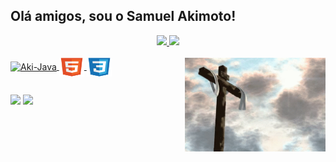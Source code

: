 ## Olá amigos, sou o Samuel Akimoto!
<div align="center">
  <a href="https://github.com/Akimoto238">
  <img height="170em" src="https://github-readme-stats.vercel.app/api?username=Akimoto238&show_icons=true&theme=tokyonight&include_all_commits=true&count_private=true"/>
  <img height="170em" src="https://github-readme-stats.vercel.app/api/top-langs/?username=Akimoto238&layout=&langs_count=7&theme=tokyonight"/>
</div>
  </div>
<div style="display: inline_block"><br>
  <img align="center" alt="Aki-Java" height="30" width="40" src="https://cdn.jsdelivr.net/gh/devicons/devicon/icons/java/java-plain.svg">
  <img align="center" alt="Aki-HTML" height="30" width="40" src="https://raw.githubusercontent.com/devicons/devicon/master/icons/html5/html5-original.svg">
  <img align="center" alt="Aki-CSS" height="30" width="40" src="https://raw.githubusercontent.com/devicons/devicon/master/icons/css3/css3-original.svg">
   <img align="right" alt="cross-jesus" height="150" style="border-radius:50;" src="cross-jesus-cross.png">
</div>
 
 ##
  
 <div>
  <a href = "mailto:samuelaugustoakimoto@gmail.com"><img src="https://img.shields.io/badge/-Gmail-%23333?style=for-the-badge&logo=gmail&logoColor=white" target="_blank"></a>
  <a href="https://www.linkedin.com/in/samuel-augusto-akimoto-270269235/" target="_blank"><img src="https://img.shields.io/badge/-LinkedIn-%230077B5?style=for-the-badge&logo=linkedin&logoColor=white" target="_blank"></a>    
 </div>
